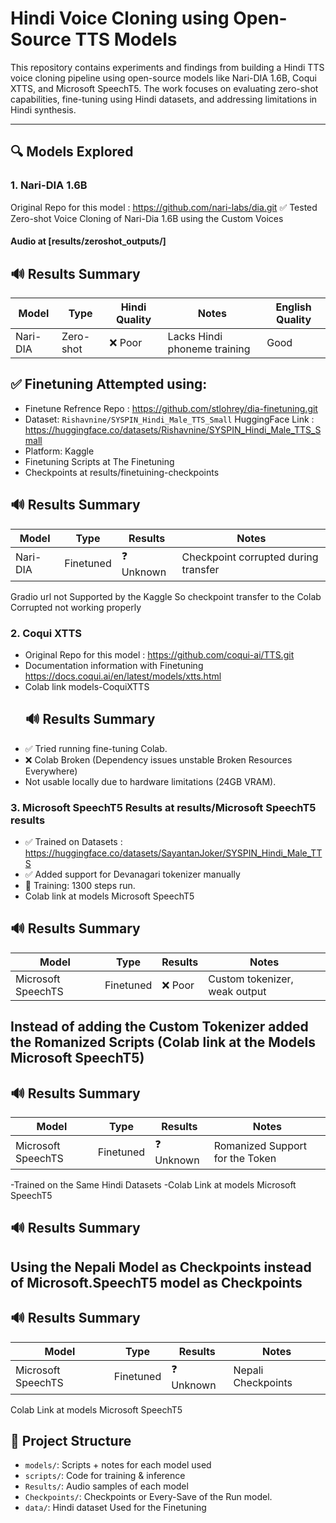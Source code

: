 # Hindi Voice Cloning using Open-Source TTS Models

This repository contains experiments and findings from building a Hindi TTS voice cloning pipeline using open-source models like Nari-DIA 1.6B, Coqui XTTS, and Microsoft SpeechT5. The work focuses on evaluating zero-shot capabilities, fine-tuning using Hindi datasets, and addressing limitations in Hindi synthesis.

---

## 🔍 Models Explored

### 1. Nari-DIA 1.6B 
Original Repo for this model : https://github.com/nari-labs/dia.git
 ✅ Tested Zero-shot Voice Cloning of Nari-Dia 1.6B using the Custom Voices   
#### Audio at [results/zeroshot_outputs/]
## 🔊 Results Summary
| Model         | Type        | Hindi Quality | Notes                               | English Quality  |
|---------------|-------------|---------------|-------------------------------------|-----------------|
| Nari-DIA      | Zero-shot   | ❌ Poor        | Lacks Hindi phoneme training       |    Good         |
 

## ✅ Finetuning Attempted using:  
  - Finetune Refrence Repo : https://github.com/stlohrey/dia-finetuning.git
  - Dataset: `Rishavnine/SYSPIN_Hindi_Male_TTS_Small` HuggingFace Link : https://huggingface.co/datasets/Rishavnine/SYSPIN_Hindi_Male_TTS_Small
  - Platform: Kaggle 
  - Finetuning Scripts at The Finetuning
  - Checkpoints at results/finetuining-checkpoints
    
## 🔊 Results Summary

| Model         | Type        | Results       | Notes                                 |
|---------------|-------------|---------------|-------------------------------------- |
| Nari-DIA      | Finetuned   | ❓ Unknown     | Checkpoint corrupted during transfer |


Gradio url not Supported by the Kaggle So checkpoint transfer to the Colab Corrupted not working properly 


### 2. Coqui XTTS
- Original Repo for this model : https://github.com/coqui-ai/TTS.git
- Documentation information with Finetuning https://docs.coqui.ai/en/latest/models/xtts.html
- Colab link models-CoquiXTTS
  ## 🔊 Results Summary
- ✅ Tried running fine-tuning Colab.
- ❌ Colab Broken (Dependency issues unstable Broken Resources Everywhere)
- Not usable locally due to hardware limitations (24GB VRAM).

### 3. Microsoft SpeechT5  Results at results/Microsoft SpeechT5 results 
- ✅ Trained on Datasets : https://huggingface.co/datasets/SayantanJoker/SYSPIN_Hindi_Male_TTS
- ✅ Added support for Devanagari tokenizer manually 
- 🔁 Training: 1300 steps run.
- Colab link at models Microsoft SpeechT5
 ## 🔊 Results Summary  
| Model                 | Type        | Results       | Notes                                                     |
|-----------------------|-------------|---------------|---------------------------------------------------------- |
| Microsoft SpeechTS    | Finetuned   |  ❌ Poor     |  Custom tokenizer, weak output                             |




## Instead of adding the Custom Tokenizer added the Romanized Scripts (Colab link at the Models Microsoft SpeechT5)

## 🔊 Results Summary  
| Model                 | Type        | Results       | Notes                                                     |
|-----------------------|-------------|---------------|---------------------------------------------------------- |
| Microsoft SpeechTS    | Finetuned   |  ❓ Unknown     |  Romanized Support for the Token                        |
-Trained on the Same Hindi Datasets 
-Colab Link at models Microsoft SpeechT5

## 🔊 Results Summary  
## Using the Nepali Model as Checkpoints instead of Microsoft.SpeechT5 model as Checkpoints 
## 🔊 Results Summary  
| Model                 | Type        | Results       | Notes                                                     |
|-----------------------|-------------|---------------|---------------------------------------------------------- |
| Microsoft SpeechTS    | Finetuned   |  ❓ Unknown     | Nepali Checkpoints                                      |

Colab Link at models Microsoft SpeechT5



## 📁 Project Structure
- `models/`: Scripts + notes for each model used
- `scripts/`: Code for training & inference
- `Results/`: Audio samples of each model 
- `Checkpoints/`: Checkpoints or Every-Save of the Run model.
- `data/`: Hindi dataset Used for the Finetuning






 



